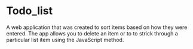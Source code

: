 # Todo_list 
A web application that was created to sort items based on how they were entered. The app allows you to delete an item or to to strick through a particular list item using the JavaScript method.
